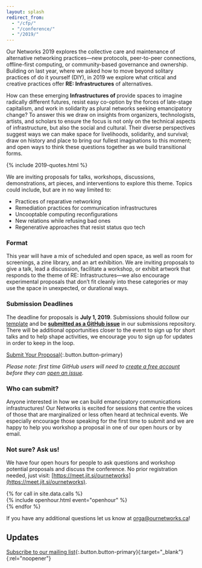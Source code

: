 ```yaml
---
layout: splash
redirect_from:
  - "/cfp/"
  - "/conference/"
  - "/2019/"
---
```


Our Networks 2019 explores the collective care and maintenance of alternative networking practices&mdash;new protocols, peer-to-peer connections, offline-first computing, or community-based governance and ownership. Building on last year, where we asked how to move beyond solitary practices of do it yourself (DIY), in 2019 we explore what critical and creative practices offer **RE: Infrastructures** of alternatives.

How can these emerging **Infrastructures of <span id="word"></span>** provide spaces to imagine<span class="word-spacer"></span>
radically different futures, resist easy co-option by the forces of late-stage capitalism, and work in solidarity as plural networks seeking emancipatory change? To answer this we draw on insights from organizers, technologists, artists, and scholars to ensure the focus is not only on the technical aspects of infrastructure, but also the social and cultural. Their diverse perspectives suggest ways we can make space for livelihoods, solidarity, and survival; draw on history and place to bring our fullest imaginations to this moment; and open ways to think these questions together as we build transitional forms.

{% include 2019-quotes.html %}

We are inviting proposals for talks, workshops, discussions, demonstrations, art pieces, and interventions to explore this theme. Topics could include, but are in no way limited to:

- Practices of reparative networking
- Remediation practices for communication infrastructures
- Uncooptable computing reconfigurations
- New relations while refusing bad ones
- Regenerative approaches that resist status quo tech

### Format

This year will have a mix of scheduled and open space, as well as room for screenings, a zine library, and an art exhibition. We are inviting proposals to give a talk, lead a discussion, facilitate a workshop, or exhibit artwork that responds to the theme of RE: Infrastructures—we also encourage experimental proposals that don’t fit cleanly into these categories or may use the space in unexpected, or durational ways.

### Submission Deadlines

The deadline for proposals is **July 1, 2019**. Submissions should follow our [template](https://github.com/ournetworks/2019-submissiones/blob/master/.github/ISSUE_TEMPLATE/submission.md) and be [**submitted as a GitHub issue**](https://github.com/ournetworks/2019-submissions/issues/new) in our submissions repository. There will be additional opportunities closer to the event to sign up for short talks and to help shape activities, we encourage you to sign up for updates in order to keep in the loop.

[Submit Your Proposal](https://github.com/ournetworks/2019-submissions/issues/new){:.button.button-primary}

_Please note: first time GitHub users will need to [create a free account](https://github.com/join) before they can [open an issue](https://help.github.com/articles/creating-an-issue/)._

### Who can submit?

Anyone interested in how we can build emancipatory communications infrastructures! Our Networks is excited for sessions that centre the voices of those that are marginalized or less often heard at technical events. We especially encourage those speaking for the first time to submit and we are happy to help you workshop a proposal in one of our open hours or by email.

### Not sure? Ask us!

We have four open hours for people to ask questions and workshop potential proposals and discuss the conference. No prior registration needed, just visit: [https://meet.jit.si/ournetworks](https://meet.jit.si/ournetworks).

<!-- Call section -->
<section class="sections row featurette-events-row">
  {% for call in site.data.calls %}
  <div class="eight columns event">
    {% include openhour.html event="openhour" %}
  </div>
  {% endfor %}
</section>

If you have any additional questions let us know at [orga@ournetworks.ca](mailto:orga@ournetworks.ca)!

## Updates

[Subscribe to our mailing list](https://lists.mayfirst.org/mailman/listinfo/ournetworks){:.button.button-primary}{:target="_blank"}{:rel="noopener"}

<script async src="/js/typing.js"></script>
